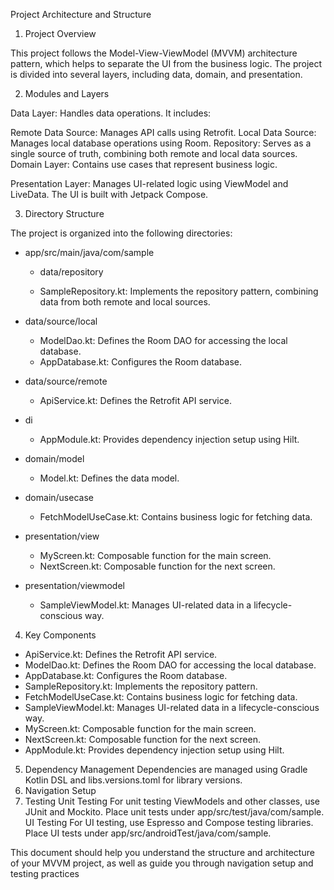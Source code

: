Project Architecture and Structure
1. Project Overview

This project follows the Model-View-ViewModel (MVVM) architecture pattern, which helps to separate the UI from the business logic. The project is divided into several layers, including data, domain, and presentation.

2. Modules and Layers

Data Layer: Handles data operations. It includes:

Remote Data Source: Manages API calls using Retrofit.
Local Data Source: Manages local database operations using Room.
Repository: Serves as a single source of truth, combining both remote and local data sources.
Domain Layer: Contains use cases that represent business logic.

Presentation Layer: Manages UI-related logic using ViewModel and LiveData. The UI is built with Jetpack Compose.

3. Directory Structure

The project is organized into the following directories:

- app/src/main/java/com/sample
   - data/repository

   - SampleRepository.kt: Implements the repository pattern, combining data from both remote and local sources.
- data/source/local

   - ModelDao.kt: Defines the Room DAO for accessing the local database.
   - AppDatabase.kt: Configures the Room database.
- data/source/remote

   - ApiService.kt: Defines the Retrofit API service.
- di

   - AppModule.kt: Provides dependency injection setup using Hilt.
- domain/model

   - Model.kt: Defines the data model.
- domain/usecase

   - FetchModelUseCase.kt: Contains business logic for fetching data.
- presentation/view

   - MyScreen.kt: Composable function for the main screen.
   - NextScreen.kt: Composable function for the next screen.
- presentation/viewmodel

   - SampleViewModel.kt: Manages UI-related data in a lifecycle-conscious way.

4. Key Components

- ApiService.kt: Defines the Retrofit API service.
- ModelDao.kt: Defines the Room DAO for accessing the local database.
- AppDatabase.kt: Configures the Room database.
- SampleRepository.kt: Implements the repository pattern.
- FetchModelUseCase.kt: Contains business logic for fetching data.
- SampleViewModel.kt: Manages UI-related data in a lifecycle-conscious way.
- MyScreen.kt: Composable function for the main screen.
- NextScreen.kt: Composable function for the next screen.
- AppModule.kt: Provides dependency injection setup using Hilt.

5. Dependency Management
   Dependencies are managed using Gradle Kotlin DSL and libs.versions.toml for library versions.
6. Navigation Setup
7. Testing
   Unit Testing
For unit testing ViewModels and other classes, use JUnit and Mockito. Place unit tests under app/src/test/java/com/sample.
UI Testing
For UI testing, use Espresso and Compose testing libraries. Place UI tests under app/src/androidTest/java/com/sample.


This document should help you understand the structure and architecture of your MVVM project, as well as guide you through navigation setup and testing practices
